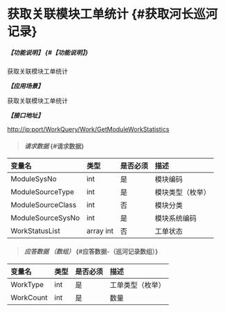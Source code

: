 # 获取关联模块工单统计 {#获取河长巡河记录}

##### _【功能说明】_ {#【功能说明】}

获取关联模块工单统计

_**【应用场景】**_

获取关联模块工单统计

_**【接口地址】**_

[http://ip:port/WorkQuery/Work/GetModuleWorkStatistics](http://ip:port/HMQuery/PatrolRiver/GetPatrolRivers)

> #### _请求数据_ {#请求数据}

| 变量名 | 类型 | 是否必须 | 描述 |
| :--- | :--- | :--- | :--- |
| ModuleSysNo | int | 是 | 模块编码 |
| ModuleSourceType | int | 是 | 模块类型（枚举） |
| ModuleSourceClass | int | 否 | 模块分类 |
| ModuleSourceSysNo | int | 是 | 模块系统编码 |
| WorkStatusList | array int | 否 | 工单状态 |

> #### _应答数据 （数组）_ {#应答数据-（巡河记录数组）}

| 变量名 | 类型 | 是否必须 | 描述 |
| :--- | :--- | :--- | :--- |
| WorkType | int | 是 | 工单类型（枚举） |
| WorkCount | int | 是 | 数量 |



